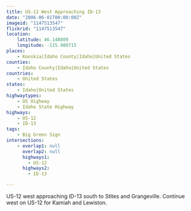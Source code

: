 ```yaml
---
title: US-12 West Approaching ID-13
date: "2006-06-01T00:00:00Z"
imageid: "1147513547"
flickrid: "1147513547"
location:
    latitude: 46.148809
    longitude: -115.980715
places:
    - Kooskia|Idaho County|Idaho|United States
counties:
    - Idaho County|Idaho|United States
countries:
    - United States
states:
    - Idaho|United States
highwaytypes:
    - US Highway
    - Idaho State Highway
highways:
    - US-12
    - ID-13
tags:
    - Big Green Sign
intersections:
    - overlap1: null
      overlap2: null
      highways1:
        - US-12
      highways2:
        - ID-13

---
```

US-12 west approaching ID-13 south to Stites and Grangeville.  Continue west on US-12 for Kamiah and Lewiston.